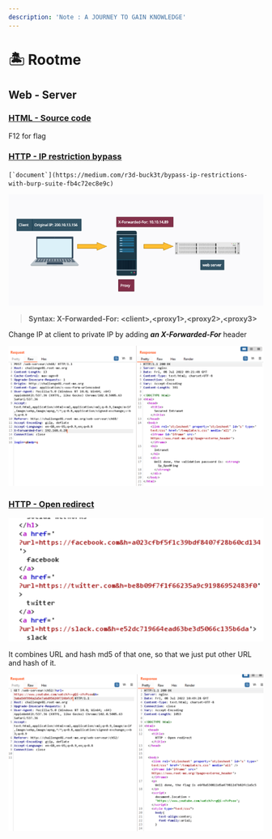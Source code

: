 ```yaml
---
description: 'Note : A JOURNEY TO GAIN KNOWLEDGE'
---
```


# 🏝 Rootme

## Web - Server

### [HTML - Source code](https://www.root-me.org/en/Challenges/Web-Server/HTML-Source-code)

F12 for flag

### [HTTP - IP restriction bypass](https://www.root-me.org/en/Challenges/Web-Server/HTTP-IP-restriction-bypass)

``[`document`](https://medium.com/r3d-buck3t/bypass-ip-restrictions-with-burp-suite-fb4c72ec8e9c)``

![](<.gitbook/assets/image (39).png>)

> **Syntax: X-Forwarded-For: \<client>,\<proxy1>,\<proxy2>,\<proxy3>**

Change IP at client to private IP by adding _**an X-Forwarded-For**_ header

![](<.gitbook/assets/image (13).png>)

### [HTTP - Open redirect](https://www.root-me.org/en/Challenges/Web-Server/HTTP-Open-redirect)

![](<.gitbook/assets/image (35).png>)

It combines URL and hash md5 of that one, so that we just put other URL and hash of it.

![](<.gitbook/assets/image (29) (1).png>)
